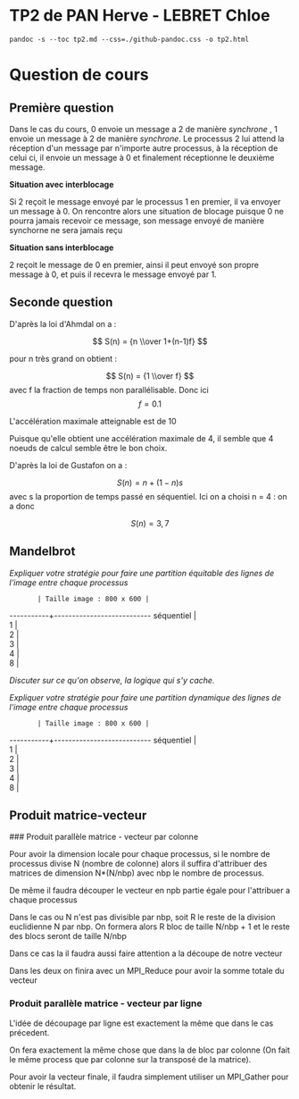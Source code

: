 # TP2 de PAN Herve - LEBRET Chloe

`pandoc -s --toc tp2.md --css=./github-pandoc.css -o tp2.html`

# Question de cours

## Première question

Dans le cas du cours, 0 envoie un message a 2 de manière *synchrone* , 1 envoie un message à 2 de manière *synchrone*. Le processus 2 lui  attend la réception d'un message par n'importe autre processus, à la réception de celui ci, il envoie un message à 0 et finalement réceptionne le deuxième message. 

**Situation avec interblocage**

Si 2 reçoit le message envoyé par le processus 1 en premier, il va envoyer un message à 0.
On rencontre alors une situation de blocage puisque 0 ne pourra jamais recevoir ce message, son message envoyé de manière synchorne ne sera jamais reçu 

**Situation sans interblocage**

2 reçoit le message de 0 en premier, ainsi il peut envoyé son propre message à 0, et puis il recevra le message envoyé par 1.

## Seconde question 

D'après la loi d'Ahmdal on a :

$$ S(n) = {n \\over 1+(n-1)f} $$

pour n très grand on obtient : 

$$ S(n) = {1 \\over f} $$ avec f la fraction de temps non parallélisable. Donc ici $$ f = 0.1$$

L'accélération maximale atteignable est de 10

Puisque qu'elle obtient une accélération maximale de 4, il semble que 4 noeuds de calcul semble être le bon choix.

D'après la loi de Gustafon on a : 

$$ S(n) = n + (1-n)s $$
avec s la proportion de temps passé en séquentiel.
Ici on a choisi n = 4 :
on a donc 

$$ S(n) = 3,7 $$ 

## Mandelbrot 

*Expliquer votre stratégie pour faire une partition équitable des lignes de l'image entre chaque processus*

           | Taille image : 800 x 600 | 
-----------+---------------------------
séquentiel |              
1          |              
2          |              
3          |              
4          |              
8          |              


*Discuter sur ce qu'on observe, la logique qui s'y cache.*

*Expliquer votre stratégie pour faire une partition dynamique des lignes de l'image entre chaque processus*

           | Taille image : 800 x 600 | 
-----------+---------------------------
séquentiel |              
1          |              
2          |              
3          |              
4          |              
8          |              



## Produit matrice-vecteur

### Produit parallèle matrice - vecteur par colonne 

Pour avoir la dimension locale pour chaque processus, si le nombre de processus divise N (nombre de colonne) alors il suffira d'attribuer des matrices de dimension N*(N/nbp) avec nbp le nombre de processus.

De même il faudra découper le vecteur en npb partie égale pour l'attribuer a chaque processus

Dans le cas ou N n'est pas divisible par nbp, soit R le reste de la division euclidienne N par nbp. On formera alors R bloc de taille N/nbp + 1 et le reste des blocs seront de taille N/nbp

Dans ce cas la il faudra aussi faire attention a la découpe de notre vecteur 

Dans les deux on finira avec un MPI_Reduce pour avoir la somme totale du vecteur

### Produit parallèle matrice - vecteur par ligne

L'idée de découpage par ligne est exactement la même que dans le cas précedent. 

On fera exactement la même chose que dans la de bloc par colonne (On fait le même process que par colonne sur la transposé de la matrice).

Pour avoir la vecteur finale, il faudra simplement utiliser un MPI_Gather pour obtenir le résultat.